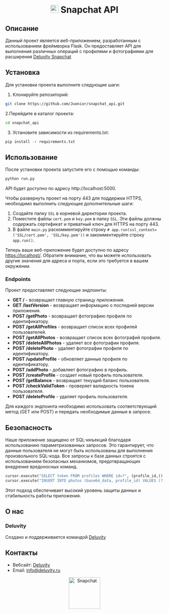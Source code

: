
# <p align="center"><img src="https://www.svgrepo.com/show/303130/snapchat-logo.svg" alt="Snapchat" width="25"/> Snapchat API </p>

## Описание

Данный проект является веб-приложением, разработанным с использованием фреймворка Flask. Он предоставляет API для выполнения различных операций с профилями и фотографиями для расширения [Deluvity Snapchat](https://github.com/Juonior/snapchat_extension)

## Установка

Для установки проекта выполните следующие шаги:

1. Клонируйте репозиторий:
```sh
git clone https://github.com/Juonior/snapchat_api.git
```

2.Перейдите в каталог проекта:

```sh
cd snapchat_api
```
3. Установите зависимости из requirements.txt:
```sh
pip install -r requirements.txt
```

## Использование

После установки проекта запустите его с помощью команды:
```sh
python run.py
```

API будет доступно по адресу http://localhost:5000.

Чтобы развернуть проект на порту 443 для поддержки HTTPS, необходимо выполнить следующие дополнительные шаги:

1. Создайте папку `SSL` в корневой директории проекта.
2. Поместите файлы `cert.pem` и `key.pem` в папку `SSL`. Эти файлы должны содержать сертификат и приватный ключ для HTTPS на порту 443.
3. В файле `main.py` раскомментируйте строку `# app.run(ssl_context=('SSL/cert.pem', 'SSL/key.pem'))` и закомментируйте строку `app.run()`.

Теперь ваше веб-приложение будет доступно по адресу [https://localhost/](https://localhost/). Обратите внимание, что вы можете использовать другие значения для адреса и порта, если это требуется в вашем окружении.

### Endpoints

Проект предоставляет следующие эндпоинты:

- **GET /** - возвращает главную страницу приложения.
- **GET /lastVersion** - возвращает информацию о последней версии приложения.
- **POST /getPhoto** - возвращает фотографию  профиля по идентификатору.
- **POST /getAllProfiles** - возвращает список всех профилей пользователей.
- **POST /getAllPhotos** - возвращает список всех фотографий профиля.
- **POST /deleteAllPhotos** - удаляет все фотографии профиля.
- **POST /deletePhoto** - удаляет фотографии профиля по идентификатору.
- **POST /updateProfile** - обновляет данные профиля по идентификатору.
- **POST /addPhoto** - добавляет фотографию в профиль.
- **POST /createProfile** - создает новый профиль пользователя.
- **POST /getBalance** - возвращает текущий баланс пользователя.
- **POST /checkValidToken** - проверяет валидность токена пользователя.
- **POST /deleteProfile** - удаляет профиль пользователя.

Для каждого эндпоинта необходимо использовать соответствующий метод (GET или POST) и передать необходимые данные в запросе.

## Безопасность

Наше приложение защищено от SQL-инъекций благодаря использованию параметризованных запросов. Это гарантирует, что данные пользователя не могут быть использованы для выполнения произвольного SQL-кода. Все запросы к базе данных строятся с использованием безопасных механизмов, предотвращающих внедрение вредоносных команд.

```python
cursor.execute("SELECT token FROM profiles WHERE id=?", (profile_id,))
cursor.execute("INSERT INTO photos (base64_data, profile_id) VALUES (?, ?)", (photo, profile_id))
```

Этот подход обеспечивает высокий уровень защиты данных и стабильность работы приложения.
## О нас

### Deluvity


Cоздано и поддерживается командой [Deluvity](https://deluvity.ru)

## Контакты

- Вебсайт: [Deluvity](https://deluvity.ru)
- Email: info@deluvity.ru


<div align="center">
    <a href="https://deluvity.com" style="text-decoration: none; color: inherit;">
        <img src="https://i.imgur.com/6SeUsNl.png" alt="Snapchat" width="100"/>
    </a>
</div>
